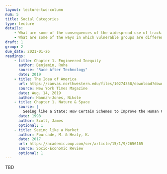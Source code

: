 ```yaml
---
layout: lecture-two-column
num: 5
title: Social Categories
type: lecture
details: 
    - What are some of the consequences of the widespread use of tracking and surveilance techologies?
    - What are some of the ways in which vulnerable groups are differentially impacted?
draft: 1
group: 2
due_date: 2021-01-26
readings:
    - title: Chapter 1. Engineered Inequity
      author: Benjamin, Ruha
      source: "Race After Technology"
      date: 2019
    - title: The Idea of America
      url: https://canvas.northwestern.edu/files/10274358/download?download_frd=1
      source: New York Times Magazine
      date: Aug. 14, 2019
      author: Hannah-Jones, Nikole
    - title: Chapter 1. Nature & Space
      source: |
        Seeing like a State: How Certain Schemes to Improve the Human Condition Have Failed 
      date: 1998
      author: Scott, James
      optional: 1
    - title: Seeing like a Market
      author: Fourcade, M. & Healy, K.
      date: 2017
      url: https://academic.oup.com/ser/article/15/1/9/2656165
      source: Socio-Economic Review
      optional: 1
---
```


TBD